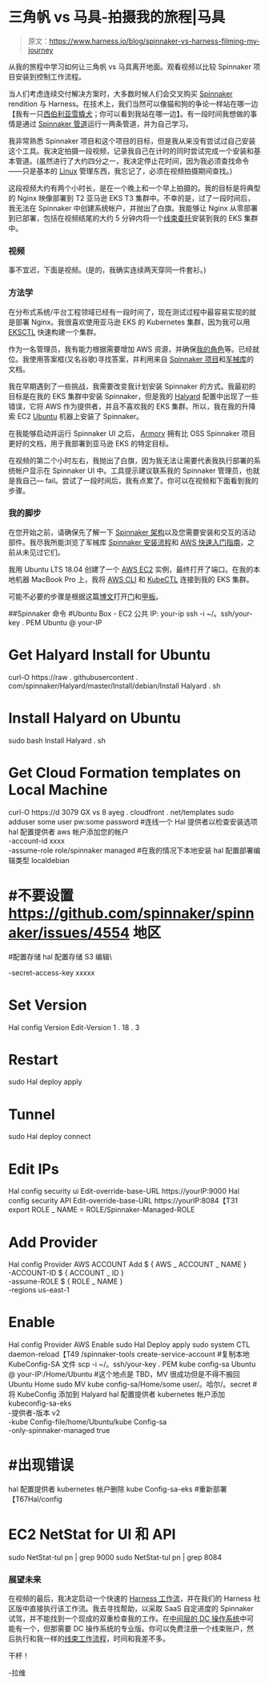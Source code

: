 # 三角帆 vs 马具-拍摄我的旅程|马具

> 原文：<https://www.harness.io/blog/spinnaker-vs-harness-filming-my-journey>

从我的旅程中学习如何让三角帆 vs 马具离开地面。观看视频以比较 Spinnaker 项目安装到控制工作流程。

当人们考虑连续交付解决方案时，大多数时候人们会交叉购买 [Spinnaker](https://spinnaker.io/) rendition 与 Harness。在技术上，我们当然可以像猫和狗的争论一样站在哪一边【我有一只[西伯利亚雪橇犬](https://en.wikipedia.org/wiki/Siberian_Husky)；你可以看到我站在哪一边】。有一段时间我想做的事情是通过 [Spinnaker 管道](https://spinnaker.io/concepts/pipelines/)运行一两条管道，并为自己学习。

我非常熟悉 Spinnaker 项目和这个项目的目标，但是我从来没有尝试过自己安装这个工具。我决定拍摄一段视频，记录我自己在计时的同时尝试完成一个安装和基本管道。(虽然进行了大约四分之一，我决定停止花时间，因为我必须查找命令——只是基本的 [Linux](https://en.wikipedia.org/wiki/Linux) 管理东西，我忘记了，必须在视频拍摄期间查找。)

这段视频大约有两个小时长，是在一个晚上和一个早上拍摄的。我的目标是将典型的 Nginx 映像部署到 T2 亚马逊 EKS T3 集群中。不幸的是，过了一段时间后，我无法在 Spinnaker 中创建系统帐户，并抛出了白旗。我能够让 Nginx 从零部署到已部署，包括在视频结尾的大约 5 分钟内将一个[线束委托](https://developer.harness.io/docs/first-gen/continuous-delivery/kubernetes-deployments/connect-to-your-target-kubernetes-platform/)安装到我的 EKS 集群中。

### 视频

事不宜迟，下面是视频。(是的，我确实连续两天穿同一件套衫。)

### 方法学

在分布式系统/平台工程领域已经有一段时间了，现在测试过程中最容易实现的就是部署 Nginx。我很喜欢使用亚马逊 EKS 的 Kubernetes 集群，因为我可以用 [EKSCTL](https://eksctl.io/) 快速构建一个集群。

作为一名管理员，我有能力根据需要增加 AWS 资源，并确保[我的角色](https://aws.amazon.com/iam/)等。已经就位。我使用答案框(又名谷歌)寻找答案，并利用来自 [Spinnaker 项目](https://spinnaker.io/guides/)和[军械库](https://www.armory.io/)的文档。

我在早期遇到了一些挑战，我需要改变我计划安装 Spinnaker 的方式。我最初的目标是在我的 EKS 集群中安装 Spinnaker，但是我的 [Halyard](https://spinnaker.io/reference/halyard/) 配置中出现了一些错误，它将 AWS 作为提供者，并且不喜欢我的 EKS 集群。所以，我在我的升降索 EC2 [Ubuntu](https://ubuntu.com/) 机器上安装了 Spinnaker。

在我能够启动并运行 Spinnaker UI 之后， [Armory](https://docs.armory.io/spinnaker/armory-spinnaker-quickstart-1/) 拥有比 OSS Spinnaker 项目更好的文档，用于我部署到亚马逊 EKS 的特定目标。

在视频的第二个小时左右，我抛出了白旗，因为我无法让需要代表我执行部署的系统帐户显示在 Spinnaker UI 中。工具提示建议联系我的 Spinnaker 管理员，也就是我自己— fail。尝试了一段时间后，我有点累了。你可以在视频和下面看到我的步骤。

### 我的脚步

在您开始之前，请确保先了解一下 [Spinnaker 架构](https://spinnaker.io/reference/architecture/)以及您需要安装和交互的活动部件。我尽我所能浏览了军械库 [Spinnaker 安装流程](https://spinnaker.io/setup/install/)和 [AWS 快速入门指南](https://docs.armory.io/spinnaker/armory-spinnaker-quickstart-2/)，之前从未见过它们。

我用 Ubuntu LTS 18.04 创建了一个 [AWS EC2](https://aws.amazon.com/ec2/) 实例，最终打开了端口。在我的本地机器 MacBook Pro 上，我将 [AWS CLI](https://aws.amazon.com/cli/) 和 [KubeCTL](https://kubernetes.io/docs/tasks/tools/install-kubectl/) 连接到我的 EKS 集群。

可能不必要的步骤是根据这篇[博文](https://blog.spinnaker.io/exposing-spinnaker-to-end-users-4808bc936698)打开[门](https://github.com/spinnaker/gate)和[甲板](https://github.com/spinnaker/deck)。

##Spinnaker 命令
#Ubuntu Box - EC2 公共 IP: your-ip
ssh -i ~/。ssh/your-key . PEM Ubuntu @ your-IP
# Get Halyard Install for Ubuntu
curl-O https://raw . githubusercontent . com/spinnaker/Halyard/master/Install/debian/Install Halyard . sh
# Install Halyard on Ubuntu
sudo bash Install Halyard . sh
# Get Cloud Formation templates on Local Machine
curl-O https://d 3079 GX vs 8 ayeg . cloudfront . net/templates
sudo adduser some user
pw:some password
#连线一个 Hal 提供者以检查安装选项
hal 配置提供者 aws 帐户添加您的帐户\
-account-id xxxx \
-assume-role role/spinnaker managed
#在我的情况下本地安装
hal 配置部署编辑类型 localdebian
# #不要设置 https://github.com/spinnaker/spinnaker/issues/4554 地区
#配置存储
hal 配置存储 S3 编辑\

-secret-access-key xxxxx
# Set Version
Hal config Version Edit-Version 1 . 18 . 3
# Restart
sudo Hal deploy apply
# Tunnel
sudo Hal deploy connect
# Edit IPs
Hal config security ui Edit-override-base-URL https://yourIP:9000
Hal config security API Edit-override-base-URL https://yourIP:8084【T31
export ROLE _ NAME = ROLE/Spinnaker-Managed-ROLE
# Add Provider
Hal config Provider AWS ACCOUNT Add $ { AWS _ ACCOUNT _ NAME } \
-ACCOUNT-ID $ { ACCOUNT _ ID } \
-assume-ROLE $ { ROLE _ NAME } \
-regions us-east-1
# Enable
Hal config Provider AWS Enable
sudo Hal Deploy apply
sudo system CTL daemon-reload【T49 /spinnaker-tools create-service-account
#复制本地 KubeConfig-SA 文件
scp -i ~/。ssh/your-key . PEM kube config-sa Ubuntu @ your-IP:/Home/Ubuntu
#这个地点是 TBD，MV 很成功但是不得不搬回 Ubuntu Home
sudo MV kube config-sa/Home/some user/。哈尔/。secret
#将 KubeConfig 添加到 Halyard
hal 配置提供者 kubernetes 帐户添加 kubeconfig-sa-eks \
-提供者-版本 v2 \
-kube Config-file/home/Ubuntu/kube Config-sa \
-only-spinnaker-managed true
# #出现错误
hal 配置提供者 kubernetes 帐户删除 kube Config-sa-eks
#重新部署【T67Hal/config
# EC2 NetStat for UI 和 API
sudo NetStat-tul pn | grep 9000
sudo NetStat-tul pn | grep 8084

### 展望未来

在视频的最后，我决定启动一个快速的 [Harness 工作流](https://developer.harness.io/docs/first-gen/continuous-delivery/model-cd-pipeline/workflows/workflow-configuration/)，并在我们的 Harness 社区版中直接执行该工作流。我去寻找帮助，以采取 SaaS 自定进度的 Spinnaker 试驾，并不能找到一个现成的双重检查我的工作。在[中间层的 DC 操作系统](https://docs.d2iq.com/mesosphere/dcos/services/spinnaker/0.3.0-1.9.2/)中可能有一个，但那需要 DC 操作系统的专业版。你可以免费注册一个线束账户，然后执行和我一样的[线束工作流程](https://developer.harness.io/docs/first-gen/continuous-delivery/model-cd-pipeline/workflows/workflow-configuration/)，时间和我差不多。

干杯！

-拉维